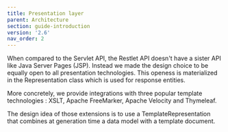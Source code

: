 ```yaml
---
title: Presentation layer
parent: Architecture
section: guide-introduction
version: '2.6'
nav_order: 2
---
```

When compared to the Servlet API, the Restlet API doesn't have a sister
API like Java Server Pages (JSP). Instead we made the design choice to
be equally open to all presentation technologies. This openess is
materialized in the Representation class which is used for response
entities. 

More concretely, we provide integrations with three popular template
technologies : XSLT, Apache FreeMarker, Apache Velocity and Thymeleaf.

The design idea of those extensions is to use a TemplateRepresentation
that combines at generation time a data model with a template document.

